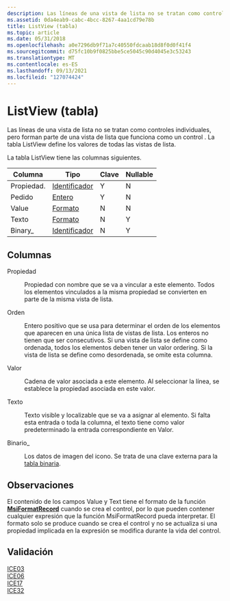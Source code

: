 ```yaml
---
description: Las líneas de una vista de lista no se tratan como controles individuales, pero forman parte de una vista de lista que funciona como un control . La tabla ListView define los valores de todas las vistas de lista.
ms.assetid: 0da4eab9-cabc-4bcc-8267-4aa1cd79e78b
title: ListView (tabla)
ms.topic: article
ms.date: 05/31/2018
ms.openlocfilehash: a0e7296db9f71a7c40550fdcaab18d8f0d0f41f4
ms.sourcegitcommit: d75fc10b9f0825bbe5ce5045c90d4045e3c53243
ms.translationtype: MT
ms.contentlocale: es-ES
ms.lasthandoff: 09/13/2021
ms.locfileid: "127074424"
---
```

# <a name="listview-table"></a>ListView (tabla)

Las líneas de una vista de lista no se tratan como controles individuales, pero forman parte de una vista de lista que funciona como un control . La tabla ListView define los valores de todas las vistas de lista.

La tabla ListView tiene las columnas siguientes.



| Columna   | Tipo                         | Clave | Nullable |
|----------|------------------------------|-----|----------|
| Propiedad. | [Identificador](identifier.md) | Y   | N        |
| Pedido    | [Entero](integer.md)       | Y   | N        |
| Value    | [Formato](formatted.md)   | N   | N        |
| Texto     | [Formato](formatted.md)   | N   | Y        |
| Binary\_ | [Identificador](identifier.md) | N   | Y        |



 

## <a name="columns"></a>Columnas

<dl> <dt>

<span id="Property"></span><span id="property"></span><span id="PROPERTY"></span>Propiedad
</dt> <dd>

Propiedad con nombre que se va a vincular a este elemento. Todos los elementos vinculados a la misma propiedad se convierten en parte de la misma vista de lista.

</dd> <dt>

<span id="Order"></span><span id="order"></span><span id="ORDER"></span>Orden
</dt> <dd>

Entero positivo que se usa para determinar el orden de los elementos que aparecen en una única lista de vistas de lista. Los enteros no tienen que ser consecutivos. Si una vista de lista se define como ordenada, todos los elementos deben tener un valor ordering. Si la vista de lista se define como desordenada, se omite esta columna.

</dd> <dt>

<span id="Value"></span><span id="value"></span><span id="VALUE"></span>Valor
</dt> <dd>

Cadena de valor asociada a este elemento. Al seleccionar la línea, se establece la propiedad asociada en este valor.

</dd> <dt>

<span id="Text"></span><span id="text"></span><span id="TEXT"></span>Texto
</dt> <dd>

Texto visible y localizable que se va a asignar al elemento. Si falta esta entrada o toda la columna, el texto tiene como valor predeterminado la entrada correspondiente en Valor.

</dd> <dt>

<span id="Binary_"></span><span id="binary_"></span><span id="BINARY_"></span>Binario\_
</dt> <dd>

Los datos de imagen del icono. Se trata de una clave externa para la [tabla binaria](binary-table.md).

</dd> </dl>

## <a name="remarks"></a>Observaciones

El contenido de los campos Value y Text tiene el formato de la función [**MsiFormatRecord**](/windows/desktop/api/Msiquery/nf-msiquery-msiformatrecorda) cuando se crea el control, por lo que pueden contener cualquier expresión que la función MsiFormatRecord pueda interpretar. El formato solo se produce cuando se crea el control y no se actualiza si una propiedad implicada en la expresión se modifica durante la vida del control.

## <a name="validation"></a>Validación

<dl>

[ICE03](ice03.md)  
[ICE06](ice06.md)  
[ICE17](ice17.md)  
[ICE32](ice32.md)  
</dl>

 

 



